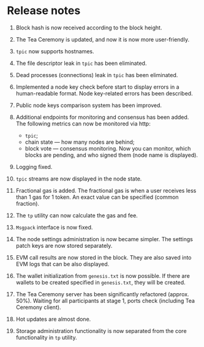 # Release notes

1. Block hash is now received according to the block height.
2. The Tea Ceremony is updated, and now it is now more user-friendly.
3. `tpic` now supports hostnames.
4. The file descriptor leak in `tpic` has been eliminated.
5. Dead processes (connections) leak in `tpic` has been eliminated.
6. Implemented a node key check before start to display errors in a human-readable format. Node key-related errors has been described.
7. Public node keys comparison system has been improved.
8. Additional endpoints for monitoring and consensus has been added. The following metrics can now be monitored via http:
   
   - `tpic`;
   - chain state — how many nodes are behind;
   - block vote — consensus monitoring. Now you can monitor, which blocks are pending, and who signed them (node name is displayed).

10. Logging fixed.
11. `tpic` streams are now displayed in the node state.
12. Fractional gas is added. The fractional gas is when a user receives less than 1 gas for 1 token. An exact value can be specified (common fraction).
13. The `tp` utility can now calculate the gas and fee.
14. `Msgpack` interface is now fixed.
15. The node settings administration is now became simpler. The settings patch keys are now stored separately.
16. EVM call results are now stored in the block. They are also saved into EVM logs that can be also displayed.
17. The wallet initialization from `genesis.txt` is now possible. If there are wallets to be created specified in `genesis.txt`, they will be created.
18. The Tea Ceremony server has been significantly refactored (approx. 50%). Waiting for all participants at stage 1, ports check (including Tea Ceremony client).
19. Hot updates are almost done.
20. Storage administration functionality is now separated from the core functionality in `tp` utility.